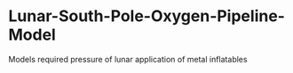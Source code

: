 # Lunar-South-Pole-Oxygen-Pipeline-Model
Models required pressure of lunar application of metal inflatables
